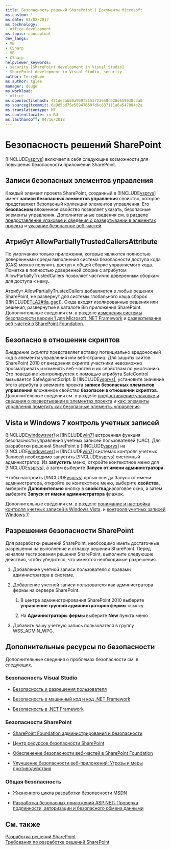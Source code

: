 ```yaml
---
title: Безопасность решений SharePoint | Документы Microsoft
ms.custom: ''
ms.date: 02/02/2017
ms.technology:
- office-development
ms.topic: conceptual
dev_langs:
- VB
- CSharp
- VB
- CSharp
helpviewer_keywords:
- security [SharePoint development in Visual Studio]
- SharePoint development in Visual Studio, security
author: TerryGLee
ms.author: tglee
manager: douge
ms.workload:
- office
ms.openlocfilehash: 471de3ab69a969f5153723658c628d659038c3a0
ms.sourcegitcommit: 6a9d5bd75e50947659fd6c837111a6a547884e2a
ms.translationtype: MT
ms.contentlocale: ru-RU
ms.lasthandoff: 04/16/2018
---
```

# <a name="security-for-sharepoint-solutions"></a>Безопасность решений SharePoint
  [!INCLUDE[vsprvs](../sharepoint/includes/vsprvs-md.md)] включает в себя следующие возможности для повышения безопасности приложений SharePoint.  
  
## <a name="safe-control-entries"></a>Записи безопасных элементов управления  
 Каждый элемент проекта SharePoint, созданный в [!INCLUDE[vsprvs](../sharepoint/includes/vsprvs-md.md)] имеет **записи безопасных элементов управления** свойство, которое представляет безопасный коллекции элементов управления. Его **безопасном** вложенное свойство позволяет указать, безопасные элементы управления. Дополнительные сведения см. в разделе [предоставление упаковке и сведения о развертывании в элементах проекта](../sharepoint/providing-packaging-and-deployment-information-in-project-items.md) и [указание безопасное веб-частей](http://go.microsoft.com/fwlink/?LinkId=177521).  
  
## <a name="allowpartiallytrustedcallers-attribute"></a>Атрибут AllowPartiallyTrustedCallersAttribute  
 По умолчанию только приложения, которые являются полностью доверенными среды выполнения система безопасности доступа кода (CAS) можно получить доступ к общей сборке управляемого кода. Пометка в полностью доверенной сборке с атрибутом AllowPartiallyTrustedCallers позволяет частично доверенным сборкам для доступа к нему.  
  
 Атрибут AllowPartiallyTrustedCallers добавляется в любые решения SharePoint, не развернут для системы глобального кэша сборок ([!INCLUDE[TLA2#tla_gac](../sharepoint/includes/tla2sharptla-gac-md.md)]). Сюда входят изолированные решения или решения, развернутые в каталоге Bin приложения SharePoint. Дополнительные сведения см. в разделе [изменения системы безопасности версии 1 для Microsoft .NET Framework](http://go.microsoft.com/fwlink/?LinkId=177515) и [развертывание веб-частей в SharePoint Foundation](http://go.microsoft.com/fwlink/?LinkId=177509).  
  
## <a name="safe-against-script-property"></a>Безопасно в отношении скриптов  
 *Внедрение скрипта* представляет вставку потенциально вредоносный код в элементы управления или веб-страниц. Для защиты сайтов SharePoint 2010 от внедрения скрипта участники невозможно просматривать и изменять веб-частей и их свойствам по умолчанию. Это поведение контролируется с помощью атрибута SafeControl вызывается SafeAgainstScript. В [!INCLUDE[vsprvs](../sharepoint/includes/vsprvs-md.md)], установите значение этого атрибута в элементе проекта **записи безопасных элементов управления** вложенное свойство **безопасен в отношении скриптов**. Дополнительные сведения см. в разделе [предоставление упаковке и сведения о развертывании в элементах проекта](../sharepoint/providing-packaging-and-deployment-information-in-project-items.md) и [как: элементы управления пометить как безопасные элементы управления](../sharepoint/how-to-mark-controls-as-safe-controls.md).  
  
## <a name="vista-and-windows-7-user-account-control"></a>Vista и Windows 7 контроль учетных записей  
 [!INCLUDE[windowsver](../sharepoint/includes/windowsver-md.md)] и [!INCLUDE[win7](../sharepoint/includes/win7-md.md)] встроенная функция безопасности управления учетных записей пользователей (UAC). Для разработки решений SharePoint в [!INCLUDE[vsprvs](../sharepoint/includes/vsprvs-md.md)] на [!INCLUDE[windowsver](../sharepoint/includes/windowsver-md.md)] и [!INCLUDE[win7](../sharepoint/includes/win7-md.md)] системах контроля учетных Записей необходимо запустить [!INCLUDE[vsprvs](../sharepoint/includes/vsprvs-md.md)] системный администратор. Из **запустить** меню, откройте контекстное меню для [!INCLUDE[vsprvs](../sharepoint/includes/vsprvs-md.md)], а затем выберите **Запуск от имени администратора**.  
  
 Чтобы настроить [!INCLUDE[vsprvs](../sharepoint/includes/vsprvs-md.md)] ярлык всегда Запуск от имени администратора, откройте ее контекстное меню, выберите **свойства**, выберите **Дополнительно** кнопку в **свойства**диалоговое окно, а затем выберите **Запуск от имени администратора** флажок.  
  
 Дополнительные сведения см. в разделе [понимание и настройка контроля учетных записей в Windows Vista](http://go.microsoft.com/fwlink/?LinkID=156476). и [контроля учетных записей Windows 7](http://go.microsoft.com/fwlink/?LinkId=177523).  
  
## <a name="sharepoint-permissions-considerations"></a>Разрешения безопасности SharePoint  
 Для разработки решений SharePoint, необходимо иметь достаточные разрешения на выполнение и отладку решений SharePoint. Перед началом тестирования решения SharePoint, выполните следующие действия, чтобы убедиться, что имеются необходимые разрешения.  
  
1.  Добавление учетной записи пользователя с правами администратора в системе.  
  
2.  Добавление учетной записи пользователя как администратора фермы на сервере SharePoint.  
  
    1.  В центре администрирования SharePoint 2010 выберите **управление группой администраторов фермы** ссылку.  
  
    2.  На **Администраторы фермы** выберите **New** пункта меню  
  
3.  Добавить вашу учетную запись пользователя в группу WSS_ADMIN_WPG.  
  
## <a name="additional-security-resources"></a>Дополнительные ресурсы по безопасности  
 Дополнительные сведения о проблемах безопасности см. в следующих.  
  
### <a name="visual-studio-security"></a>Безопасность Visual Studio  
  
-   [Безопасность и разрешения пользователя](http://go.microsoft.com/fwlink/?LinkId=177503)  
  
-   [Безопасность в машинный код и код .NET Framework](http://go.microsoft.com/fwlink/?LinkId=177504)  
  
-   [Безопасность в .NET Framework](http://go.microsoft.com/fwlink/?LinkId=177502)  
  
### <a name="sharepoint-security"></a>Безопасности SharePoint  
  
-   [SharePoint Foundation администрирования и безопасности](http://go.microsoft.com/fwlink/?LinkId=177501)  
  
-   [Центр ресурсов безопасности SharePoint](http://go.microsoft.com/fwlink/?LinkId=177498)  
  
-   [Обеспечение безопасности веб-частей в SharePoint Foundation](http://go.microsoft.com/fwlink/?LinkId=177511)  
  
-   [Улучшение безопасности веб-приложений: Угрозы и меры противодействия](http://go.microsoft.com/fwlink/?LinkID=140080)  
  
### <a name="general-security"></a>Общая безопасность  
  
-   [Жизненного цикла разработки безопасности MSDN](http://go.microsoft.com/fwlink/?LinkID=147149)  
  
-   [Разработка безопасных приложений ASP.NET: Проверка подлинности, авторизации и безопасного обмена данными](http://go.microsoft.com/fwlink/?LinkId=177494)  
  
## <a name="see-also"></a>См. также  
 [Разработка решений SharePoint](../sharepoint/developing-sharepoint-solutions.md)   
 [Требования по разработке решений SharePoint](../sharepoint/requirements-for-developing-sharepoint-solutions.md)  
  
  